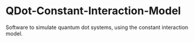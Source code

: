 # QDot-Constant-Interaction-Model
Software to simulate quantum dot systems, using the constant interaction model.
